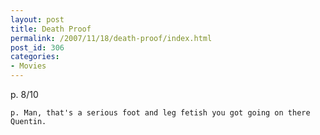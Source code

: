 ```yaml
---
layout: post
title: Death Proof
permalink: /2007/11/18/death-proof/index.html
post_id: 306
categories: 
- Movies
---
```


p. 8/10




	p. Man, that's a serious foot and leg fetish you got going on there Quentin.

